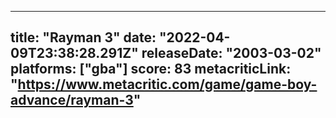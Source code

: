 
---
title: "Rayman 3"
date: "2022-04-09T23:38:28.291Z"
releaseDate: "2003-03-02"
platforms: ["gba"]
score: 83
metacriticLink: "https://www.metacritic.com/game/game-boy-advance/rayman-3"
---
